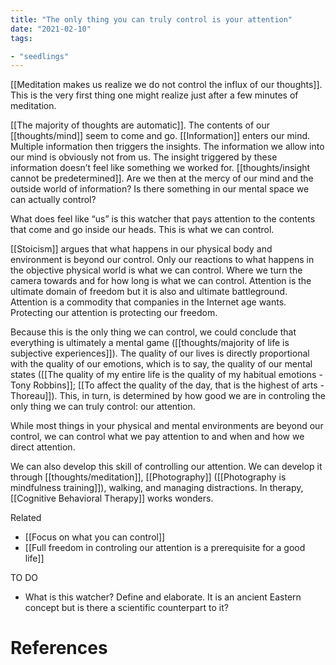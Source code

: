 ```yaml
---
title: "The only thing you can truly control is your attention"
date: "2021-02-10"
tags:

- "seedlings"
---
```


[[Meditation makes us realize we do not control the influx of our thoughts]]. This is the very first thing one might realize just after a few minutes of meditation.

[[The majority of thoughts are automatic]]. The contents of our [[thoughts/mind]] seem to come and go. [[Information]] enters our mind. Multiple information then triggers the insights. The information we allow into our mind is obviously not from us. The insight triggered by these information doesn’t feel like something we worked for. [[thoughts/insight cannot be predetermined]]. Are we then at the mercy of our mind and the outside world of information? Is there something in our mental space we can actually control?

What does feel like “us” is this watcher that pays attention to the contents that come and go inside our heads. This is what we can control.

[[Stoicism]] argues that what happens in our physical body and environment is beyond our control. Only our reactions to what happens in the objective physical world is what we can control. Where we turn the camera towards and for how long is what we can control. Attention is the ultimate domain of freedom but it is also and ultimate battleground. Attention is a commodity that companies in the Internet age wants. Protecting our attention is protecting our freedom.

Because this is the only thing we can control, we could conclude that everything is ultimately a mental game ([[thoughts/majority of life is subjective experiences]]). The quality of our lives is directly proportional with the quality of our emotions, which is to say, the quality of our mental states ([[The quality of my entire life is the quality of my habitual emotions - Tony Robbins]]; [[To affect the quality of the day, that is the highest of arts - Thoreau]]). This, in turn, is determined by how good we are in controling the only thing we can truly control: our attention.

While most things in your physical and mental environments are beyond our control, we can control what we pay attention to and when and how we direct attention.

We can also develop this skill of controlling our attention. We can develop it through [[thoughts/meditation]], [[Photography]] ([[Photography is mindfulness training]]), walking, and managing distractions. In therapy, [[Cognitive Behavioral Therapy]] works wonders.

Related

- [[Focus on what you can control]]
- [[Full freedom in controling our attention is a prerequisite for a good life]]

TO DO
- What is this watcher? Define and elaborate. It is an ancient Eastern concept but is there a scientific counterpart to it?

# References


